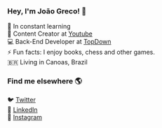 ### Hey, I'm João Greco! 👋

🔭 In constant learning <br>
🍿 Content Creator at [Youtube](https://youtube.com/channel/UCmWFPuYxHIz6qG_OsIHv4zA) <br>
💻 Back-End Developer at [TopDown](http://www.topdown.com.br/) <br>
⚡ Fun facts: I enjoy books, chess and other games. <br>
🇧🇷 Living in Canoas, Brazil <br>

### Find me elsewhere 🌎

🐦 [Twitter](https://twitter.com/_grecojoao) <br>
🚀 [LinkedIn](https://www.linkedin.com/in/grecojoao/) <br>
📸 [Instagram](https://instagram.com/_grecojoao/) <br>
